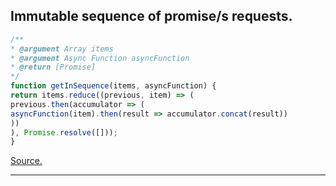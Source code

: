## Immutable sequence of promise/s requests.

```javascript
/**
* @argument Array items
* @argument Async Function asyncFunction
* @return [Promise]
*/
function getInSequence(items, asyncFunction) {
return items.reduce((previous, item) => (
previous.then(accumulator => (
asyncFunction(item).then(result => accumulator.concat(result))
))
), Promise.resolve([]));
}
```
[Source.](https://github.com/juansgaitan/act-utils/blob/master/executions-merger.js)
***
